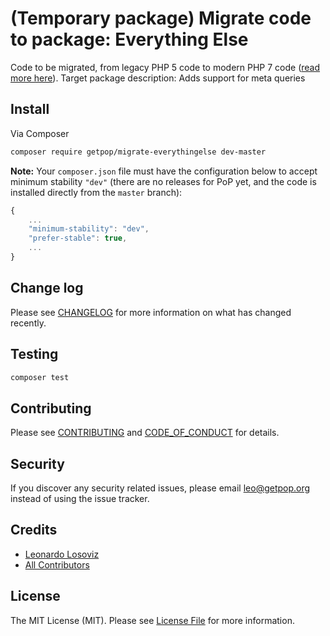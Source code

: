 # (Temporary package) Migrate code to package: Everything Else

<!--
[![Latest Version on Packagist][ico-version]][link-packagist]
[![Software License][ico-license]](LICENSE.md)
[![Build Status][ico-travis]][link-travis]
[![Coverage Status][ico-scrutinizer]][link-scrutinizer]
[![Quality Score][ico-code-quality]][link-code-quality]
[![Total Downloads][ico-downloads]][link-downloads]
-->

Code to be migrated, from legacy PHP 5 code to modern PHP 7 code ([read more here](https://github.com/leoloso/PoP#codebase-migration)). Target package description:  Adds support for meta queries

## Install

Via Composer

``` bash
composer require getpop/migrate-everythingelse dev-master
```

**Note:** Your `composer.json` file must have the configuration below to accept minimum stability `"dev"` (there are no releases for PoP yet, and the code is installed directly from the `master` branch):

```javascript
{
    ...
    "minimum-stability": "dev",
    "prefer-stable": true,
    ...
}
```

<!--
## Usage

``` php
```
-->

## Change log

Please see [CHANGELOG](CHANGELOG.md) for more information on what has changed recently.

## Testing

``` bash
composer test
```

## Contributing

Please see [CONTRIBUTING](CONTRIBUTING.md) and [CODE_OF_CONDUCT](CODE_OF_CONDUCT.md) for details.

## Security

If you discover any security related issues, please email leo@getpop.org instead of using the issue tracker.

## Credits

- [Leonardo Losoviz][link-author]
- [All Contributors][link-contributors]

## License

The MIT License (MIT). Please see [License File](LICENSE.md) for more information.

[ico-version]: https://img.shields.io/packagist/v/getpop/everythingelse.svg?style=flat-square
[ico-license]: https://img.shields.io/badge/license-MIT-brightgreen.svg?style=flat-square
[ico-travis]: https://img.shields.io/travis/getpop/everythingelse/master.svg?style=flat-square
[ico-scrutinizer]: https://img.shields.io/scrutinizer/coverage/g/getpop/everythingelse.svg?style=flat-square
[ico-code-quality]: https://img.shields.io/scrutinizer/g/getpop/everythingelse.svg?style=flat-square
[ico-downloads]: https://img.shields.io/packagist/dt/getpop/everythingelse.svg?style=flat-square

[link-packagist]: https://packagist.org/packages/getpop/everythingelse
[link-travis]: https://travis-ci.org/getpop/everythingelse
[link-scrutinizer]: https://scrutinizer-ci.com/g/getpop/everythingelse/code-structure
[link-code-quality]: https://scrutinizer-ci.com/g/getpop/everythingelse
[link-downloads]: https://packagist.org/packages/getpop/everythingelse
[link-author]: https://github.com/leoloso
[link-contributors]: ../../contributors
